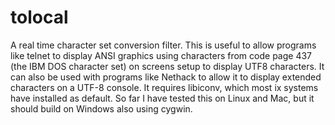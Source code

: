 # tolocal
A real time character set conversion filter. This is useful to allow programs like telnet to display ANSI graphics using characters from code page 437 (the IBM DOS character set) on screens setup to display UTF8 characters. It can also be used with programs like Nethack to allow it to display extended characters on a UTF-8 console. It requires libiconv, which most ix systems have installed as default. So far I have tested this on Linux and Mac, but it should build on Windows also using cygwin.
